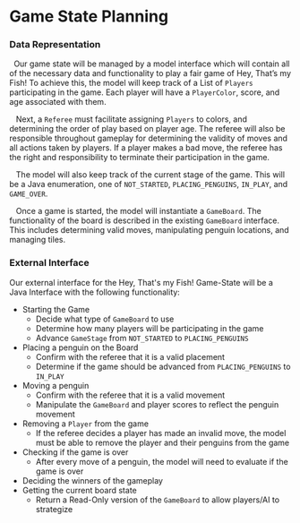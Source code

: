 # Game State Planning

### Data Representation
&nbsp;&nbsp;Our game state will be managed by a model interface which will contain all of the
necessary data and functionality to play a fair game of Hey, That’s my Fish! To
achieve this, the model will keep track of a List of `Players` participating in the
game. Each player will have a `PlayerColor`, score, and age associated with them.


&nbsp;&nbsp; Next, a `Referee` must facilitate assigning `Players` to colors, and determining the
order of play based on player age. The referee will also be responsible throughout
gameplay for determining the validity of moves and all actions taken by players.
If a player makes a bad move, the referee has the right and responsibility to
terminate their participation in the game.

&nbsp;&nbsp; The model will also keep track of the current stage of the game.
This will be a Java enumeration, one of `NOT_STARTED`, `PLACING_PENGUINS`, `IN_PLAY`,
and `GAME_OVER`.

&nbsp;&nbsp; Once a game is started, the model will instantiate a `GameBoard`.
The functionality of the board is described in the existing `GameBoard`
interface. This includes determining valid moves, manipulating penguin 
locations, and managing tiles.

### External Interface

Our external interface for the Hey, That's my Fish! Game-State will be a
Java Interface with the following functionality:

* Starting the Game
  * Decide what type of `GameBoard` to use
  * Determine how many players will be participating in the game
  * Advance `GameStage` from `NOT_STARTED` to `PLACING_PENGUINS`
* Placing a penguin on the Board
  * Confirm with the referee that it is a valid placement
  * Determine if the game should be advanced from `PLACING_PENGUINS` to `IN_PLAY`
* Moving a penguin
  * Confirm with the referee that it is a valid movement
  * Manipulate the `GameBoard` and player scores to reflect the penguin movement
* Removing a `Player` from the game
  * If the referee decides a player has made an invalid move, the model must be able to
 remove the player and their penguins from the game
* Checking if the game is over
  * After every move of a penguin, the model will need to evaluate if the game is over
* Deciding the winners of the gameplay
* Getting the current board state
  * Return a Read-Only version of the `GameBoard` to allow players/AI to strategize

